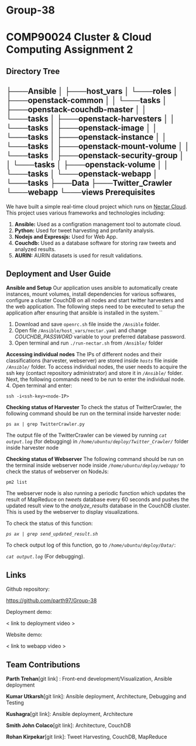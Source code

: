 # Group-38

# COMP90024 Cluster & Cloud Computing Assignment 2

Directory Tree
-
├───Ansible
│   ├───host_vars
│   └───roles
│       ├───openstack-common
│       │   └───tasks
│       ├───openstack-couchdb-master
│       │   └───tasks
│       ├───openstack-harvesters
│       │   └───tasks
│       ├───openstack-image
│       │   └───tasks
│       ├───openstack-instance
│       │   └───tasks
│       ├───openstack-mount-volume
│       │   └───tasks
│       ├───openstack-security-group
│       │   └───tasks
│       ├───openstack-volume
│       │   └───tasks
│       └───openstack-webapp
│           └───tasks
├───Data
├───Twitter_Crawler
└───webapp
    └───views
Prerequisites
-
We have built a simple real-time cloud project which runs on [Nectar Cloud](https://nectar.org.au/). This project uses various frameworks and technologies including:

 1. **Ansible:** Used as a configration management tool to automate cloud.
 2. **Python:** Used for tweet harvesting and profanity analysis.
 3. **Nodejs and Expressjs:** Used for Web App. 
 4. **Couchdb:** Used as a database software for storing raw tweets and analyzed results.
 5. **AURIN:** AURIN datasets is used for result validations.


Deployment and User Guide
-
**Ansible and Setup**
Our application uses ansible to automatically create instances, mount volumes, install dependencies for various softwares, configure a cluster CouchDB on all nodes and start twitter harvesters and the web application. The following steps need to be executed to setup the application after ensuring that ansible is installed in the system.``
1. Download and save `openrc.sh` file inside the `/Ansible` folder.
2. Open file `/Ansible/host_vars/nectar.yaml` and change _*COUCHDB_PASSWORD*_ variable to your preferred database password.
3. Open terminal and run `./run-nectar.sh` from `/Ansible/` folder

**Accessing individual nodes**
The IPs of different nodes and their classifications (harvester, webserver) are stored inside _`hosts`_ file inside _`/Ansible/`_ folder. To access individual nodes, the user needs to acquire the ssh key (contact repository administrator) and store it in _`/Ansible/`_ folder. Next, the following commands need to be run to enter the individual node.
4. Open terminal and enter: 

`ssh -i<ssh-key><node-IP>`

**Checking status of Harvester**
To check the status of TwitterCrawler, the following command should be run on the terminal inside harvester node: 

`ps ax | grep TwitterCrawler.py`

The output file of the TwitterCrawler can be viewed by running _`cat output.log`_ (for debugging) in _`/home/ubuntu/deploy/Twitter_Crawler/`_ folder inside harvester node

**Checking status of Webserver**
The following command should be run on the terminal inside webserver node inside _`/home/ubuntu/deploy/webapp/`_ to check the status of webserver on NodeJs: 

`pm2 list`

The webserver node is also running a periodic function which updates the result of MapReduce on _tweets_ database every 60 seconds and pushes the updated result view to the _*analyze_results*_ database in the CouchDB cluster. This is used by the webserver to display visualizations.

To check the status of this function:

 _`ps ax | grep send_updated_result.sh`_

To check output log of this function, go to _`/home/ubuntu/deploy/Data/`_: 

_`cat output.log`_ (For debugging).


Links
-
Github repository:

https://github.com/parth97/Group-38

Deployment demo:

< link to deployment video >

Website demo:

< link to webapp video >


 Team Contributions
-

**Parth Trehan**[git link] :  Front-end development/Visualization, Ansible deployment

**Kumar Utkarsh**[git link]: Ansible deployment, Architecture, Debugging and Testing

**Kushagra**[git link]:  Ansible deployment, Architecture

**Smith John Colaco**[git link]:  Architecture, CouchDB

**Rohan Kirpekar**[git link]:  Tweet Harvesting, CouchDB, MapReduce
